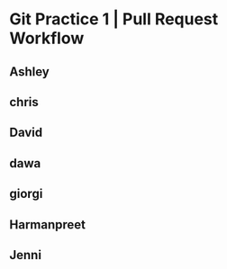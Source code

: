 # Git Practice 1 | Pull Request Workflow

## Ashley
## chris
## David
## dawa
## giorgi
## Harmanpreet
## Jenni




